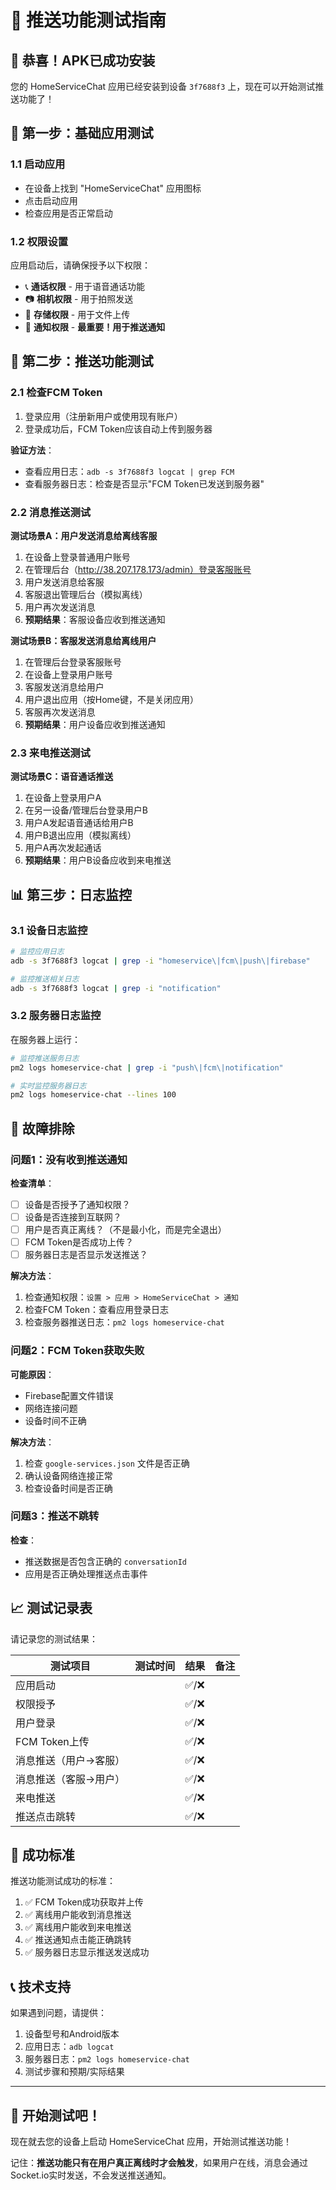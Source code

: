# 🧪 推送功能测试指南

## 🎉 恭喜！APK已成功安装

您的 HomeServiceChat 应用已经安装到设备 `3f7688f3` 上，现在可以开始测试推送功能了！

## 📱 第一步：基础应用测试

### 1.1 启动应用
- 在设备上找到 "HomeServiceChat" 应用图标
- 点击启动应用
- 检查应用是否正常启动

### 1.2 权限设置
应用启动后，请确保授予以下权限：
- 📞 **通话权限** - 用于语音通话功能
- 📷 **相机权限** - 用于拍照发送
- 📁 **存储权限** - 用于文件上传
- 🔔 **通知权限** - **最重要！用于推送通知**

## 🔔 第二步：推送功能测试

### 2.1 检查FCM Token
1. 登录应用（注册新用户或使用现有账户）
2. 登录成功后，FCM Token应该自动上传到服务器

**验证方法**：
- 查看应用日志：`adb -s 3f7688f3 logcat | grep FCM`
- 查看服务器日志：检查是否显示"FCM Token已发送到服务器"

### 2.2 消息推送测试

**测试场景A：用户发送消息给离线客服**
1. 在设备上登录普通用户账号
2. 在管理后台（http://38.207.178.173/admin）登录客服账号
3. 用户发送消息给客服
4. 客服退出管理后台（模拟离线）
5. 用户再次发送消息
6. **预期结果**：客服设备应收到推送通知

**测试场景B：客服发送消息给离线用户**
1. 在管理后台登录客服账号
2. 在设备上登录用户账号
3. 客服发送消息给用户
4. 用户退出应用（按Home键，不是关闭应用）
5. 客服再次发送消息
6. **预期结果**：用户设备应收到推送通知

### 2.3 来电推送测试

**测试场景C：语音通话推送**
1. 在设备上登录用户A
2. 在另一设备/管理后台登录用户B
3. 用户A发起语音通话给用户B
4. 用户B退出应用（模拟离线）
5. 用户A再次发起通话
6. **预期结果**：用户B设备应收到来电推送

## 📊 第三步：日志监控

### 3.1 设备日志监控
```bash
# 监控应用日志
adb -s 3f7688f3 logcat | grep -i "homeservice\|fcm\|push\|firebase"

# 监控推送相关日志
adb -s 3f7688f3 logcat | grep -i "notification"
```

### 3.2 服务器日志监控
在服务器上运行：
```bash
# 监控推送服务日志
pm2 logs homeservice-chat | grep -i "push\|fcm\|notification"

# 实时监控服务器日志
pm2 logs homeservice-chat --lines 100
```

## 🚨 故障排除

### 问题1：没有收到推送通知
**检查清单**：
- [ ] 设备是否授予了通知权限？
- [ ] 设备是否连接到互联网？
- [ ] 用户是否真正离线？（不是最小化，而是完全退出）
- [ ] FCM Token是否成功上传？
- [ ] 服务器日志是否显示发送推送？

**解决方法**：
1. 检查通知权限：`设置 > 应用 > HomeServiceChat > 通知`
2. 检查FCM Token：查看应用登录日志
3. 检查服务器推送日志：`pm2 logs homeservice-chat`

### 问题2：FCM Token获取失败
**可能原因**：
- Firebase配置文件错误
- 网络连接问题
- 设备时间不正确

**解决方法**：
1. 检查 `google-services.json` 文件是否正确
2. 确认设备网络连接正常
3. 检查设备时间是否正确

### 问题3：推送不跳转
**检查**：
- 推送数据是否包含正确的 `conversationId`
- 应用是否正确处理推送点击事件

## 📈 测试记录表

请记录您的测试结果：

| 测试项目 | 测试时间 | 结果 | 备注 |
|---------|---------|------|------|
| 应用启动 | | ✅/❌ | |
| 权限授予 | | ✅/❌ | |
| 用户登录 | | ✅/❌ | |
| FCM Token上传 | | ✅/❌ | |
| 消息推送（用户→客服） | | ✅/❌ | |
| 消息推送（客服→用户） | | ✅/❌ | |
| 来电推送 | | ✅/❌ | |
| 推送点击跳转 | | ✅/❌ | |

## 🎯 成功标准

推送功能测试成功的标准：
1. ✅ FCM Token成功获取并上传
2. ✅ 离线用户能收到消息推送
3. ✅ 离线用户能收到来电推送
4. ✅ 推送通知点击能正确跳转
5. ✅ 服务器日志显示推送发送成功

## 📞 技术支持

如果遇到问题，请提供：
1. 设备型号和Android版本
2. 应用日志：`adb logcat`
3. 服务器日志：`pm2 logs homeservice-chat`
4. 测试步骤和预期/实际结果

---

## 🚀 开始测试吧！

现在就去您的设备上启动 HomeServiceChat 应用，开始测试推送功能！

记住：**推送功能只有在用户真正离线时才会触发**，如果用户在线，消息会通过Socket.io实时发送，不会发送推送通知。 